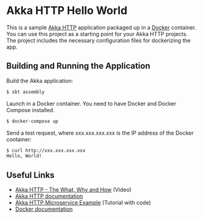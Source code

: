 # Akka HTTP Hello World

This is a sample [Akka HTTP](http://doc.akka.io/docs/akka-stream-and-http-experimental/1.0-M2/scala/http/) application packaged up in a [Docker](https://www.docker.com) container. You can use this project as a starting point for your Akka HTTP projects. The project includes the necessary configuration files for dockerizing the app.

## Building and Running the Application

Build the Akka application:

```bash
$ sbt assembly
```

Launch in a Docker container. You need to have Docker and Docker Compose installed.

```bash
$ docker-compose up
```

Send a test request, where xxx.xxx.xxx.xxx is the IP address of the Docker container:

```bash
$ curl http://xxx.xxx.xxx.xxx
Hello, World!
```

## Useful Links

* [Akka HTTP - The What, Why and How](https://www.youtube.com/watch?v=y_slPbktLr0) (Video)
* [Akka HTTP documentation](http://doc.akka.io/docs/akka-stream-and-http-experimental/1.0-RC4/scala/http/)
* [Akka HTTP Microservice Example](https://www.typesafe.com/activator/template/akka-http-microservice) (Tutorial with code)
* [Docker documentation](https://docs.docker.com/)

